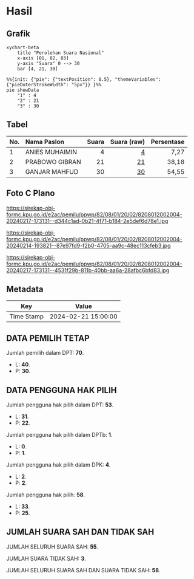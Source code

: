 # Hasil

## Grafik

```mermaid
xychart-beta
    title "Perolehan Suara Nasional"
    x-axis [01, 02, 03]
    y-axis "Suara" 0 --> 30
    bar [4, 21, 30]
```

```mermaid
%%{init: {"pie": {"textPosition": 0.5}, "themeVariables": {"pieOuterStrokeWidth": "5px"}} }%%
pie showData
    "1" : 4
    "2" : 21
    "3" : 30
```

## Tabel

| No. | Nama Paslon    | Suara | Suara (raw) | Persentase |
|:--- |:-------------- | -----:| -----------:| ----------:|
| 1   | ANIES MUHAIMIN | 4     | [4][p-1]    | 7,27       |
| 2   | PRABOWO GIBRAN | 21    | [21][p-2]   | 38,18      |
| 3   | GANJAR MAHFUD  | 30    | [30][p-3]   | 54,55      |


[p-1]: https://github.com/gigit-pemilu/pemilu-2024/blob/main/pilpres/hitung-suara/sub/82-maluku-utara/sub/08-pulau-taliabu/sub/01-taliabu-barat/sub/2002-talo/sub/004-tps/sub/paslon-1.txt
[p-2]: https://github.com/gigit-pemilu/pemilu-2024/blob/main/pilpres/hitung-suara/sub/82-maluku-utara/sub/08-pulau-taliabu/sub/01-taliabu-barat/sub/2002-talo/sub/004-tps/sub/paslon-2.txt
[p-3]: https://github.com/gigit-pemilu/pemilu-2024/blob/main/pilpres/hitung-suara/sub/82-maluku-utara/sub/08-pulau-taliabu/sub/01-taliabu-barat/sub/2002-talo/sub/004-tps/sub/paslon-3.txt

## Foto C Plano

https://sirekap-obj-formc.kpu.go.id/e2ac/pemilu/ppwp/82/08/01/20/02/8208012002004-20240217-173131--d344c1ad-0b21-4f71-b184-2e5def6d78e1.jpg

https://sirekap-obj-formc.kpu.go.id/e2ac/pemilu/ppwp/82/08/01/20/02/8208012002004-20240214-193821--87e97fd9-f2b0-4705-aa9c-48ec113cfeb3.jpg

https://sirekap-obj-formc.kpu.go.id/e2ac/pemilu/ppwp/82/08/01/20/02/8208012002004-20240217-173131--4531f29b-811b-40bb-aa6a-28afbc6bfd83.jpg


## Metadata

| Key        | Value               |
| ---------- | ------------------- |
| Time Stamp | 2024-02-21 15:00:00 |


## DATA PEMILIH TETAP

Jumlah pemilih dalam DPT: **70**.
 * L: **40**.
 * P: **30**.

## DATA PENGGUNA HAK PILIH

Jumlah pengguna hak pilih dalam DPT: **53**.
 * L: **31**.
 * P: **22**.

Jumlah pengguna hak pilih dalam DPTb: **1**.
 * L: **0**.
 * P: **1**.

Jumlah pengguna hak pilih dalam DPK: **4**.
 * L: **2**.
 * P: **2**.

Jumlah pengguna hak pilih: **58**.
 * L: **33**.
 * P: **25**.

## JUMLAH SUARA SAH DAN TIDAK SAH

JUMLAH SELURUH SUARA SAH: **55**.

JUMLAH SUARA TIDAK SAH: **3**.

JUMLAH SELURUH SUARA SAH DAN SUARA TIDAK SAH: **58**.


